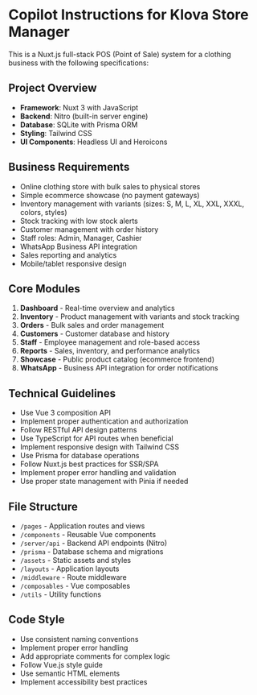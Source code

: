 # Copilot Instructions for Klova Store Manager

<!-- Use this file to provide workspace-specific custom instructions to Copilot. For more details, visit https://code.visualstudio.com/docs/copilot/copilot-customization#_use-a-githubcopilotinstructionsmd-file -->

This is a Nuxt.js full-stack POS (Point of Sale) system for a clothing business with the following specifications:

## Project Overview
- **Framework**: Nuxt 3 with JavaScript
- **Backend**: Nitro (built-in server engine)
- **Database**: SQLite with Prisma ORM
- **Styling**: Tailwind CSS
- **UI Components**: Headless UI and Heroicons

## Business Requirements
- Online clothing store with bulk sales to physical stores
- Simple ecommerce showcase (no payment gateways)
- Inventory management with variants (sizes: S, M, L, XL, XXL, XXXL, colors, styles)
- Stock tracking with low stock alerts
- Customer management with order history
- Staff roles: Admin, Manager, Cashier
- WhatsApp Business API integration
- Sales reporting and analytics
- Mobile/tablet responsive design

## Core Modules
1. **Dashboard** - Real-time overview and analytics
2. **Inventory** - Product management with variants and stock tracking
3. **Orders** - Bulk sales and order management
4. **Customers** - Customer database and history
5. **Staff** - Employee management and role-based access
6. **Reports** - Sales, inventory, and performance analytics
7. **Showcase** - Public product catalog (ecommerce frontend)
8. **WhatsApp** - Business API integration for order notifications

## Technical Guidelines
- Use Vue 3 composition API
- Implement proper authentication and authorization
- Follow RESTful API design patterns
- Use TypeScript for API routes when beneficial
- Implement responsive design with Tailwind CSS
- Use Prisma for database operations
- Follow Nuxt.js best practices for SSR/SPA
- Implement proper error handling and validation
- Use proper state management with Pinia if needed

## File Structure
- `/pages` - Application routes and views
- `/components` - Reusable Vue components
- `/server/api` - Backend API endpoints (Nitro)
- `/prisma` - Database schema and migrations
- `/assets` - Static assets and styles
- `/layouts` - Application layouts
- `/middleware` - Route middleware
- `/composables` - Vue composables
- `/utils` - Utility functions

## Code Style
- Use consistent naming conventions
- Implement proper error handling
- Add appropriate comments for complex logic
- Follow Vue.js style guide
- Use semantic HTML elements
- Implement accessibility best practices
